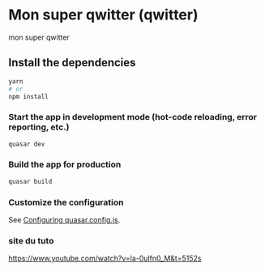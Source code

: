 # Mon super qwitter (qwitter)

mon super qwitter

## Install the dependencies
```bash
yarn
# or
npm install
```

### Start the app in development mode (hot-code reloading, error reporting, etc.)
```bash
quasar dev
```


### Build the app for production
```bash
quasar build
```

### Customize the configuration
See [Configuring quasar.config.js](https://v2.quasar.dev/quasar-cli-webpack/quasar-config-js).

### site du tuto
https://www.youtube.com/watch?v=la-0ulfn0_M&t=5152s

